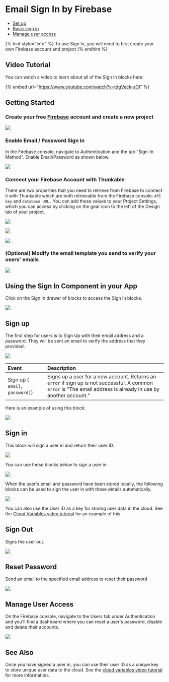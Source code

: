 # Email Sign In by Firebase

* [Set up](sign-in.md#set-up)
* [Basic sign in](sign-in.md#basic-sign-in-)
* [Manage user access](sign-in.md#managing-user-access)

{% hint style="info" %}
To use Sign In, you will need to first create your own Firebase account and project
{% endhint %}

## Video Tutorial

You can watch a video to learn about all of the Sign In blocks here:

{% embed url="https://www.youtube.com/watch?v=tdgVeck-sOI" %}

## Getting Started

### Create your free [Firebase](https://firebase.google.com/) account and create a new project

![](.gitbook/assets/thunkable-documentation-exhibits-70%20%281%29.png)

### Enable Email / Password Sign in

In the Firebase console, navigate to Authentication and the tab "Sign-In Method". Enable Email/Password as shown below.

![](.gitbook/assets/firebase-fig-4%20%281%29.png)

### Connect your Firebase Account with Thunkable

There are two properties that you need to retrieve from Firebase to connect it with Thunkable which are both retrievable from the Firebase console: `API key` and `database URL.` You can add these values to your Project Settings, which you can access by clicking on the gear icon to the left of the Design tab of your project.

![](.gitbook/assets/screen-shot-2021-04-12-at-9.31.31-am.png)

![](.gitbook/assets/thunkable-documentation-exhibits-68%20%281%29.png)

![](.gitbook/assets/thunkable-documentation-exhibits-69.png)

### \(Optional\) Modify the email template you send to verify your users' emails

![](.gitbook/assets/firebase-fig-5.png)

## Using the Sign In Component in your App

Click on the Sign In drawer of blocks to access the Sign In blocks.

![](.gitbook/assets/sign-in%20%281%29.png)

## Sign up

The first step for users is to Sign Up with their email address and a password. They will be sent an email to verify the address that they provided. 

![](.gitbook/assets/sign-in-blocks-signup.png)

| Event | Description |
| :--- | :--- |
| Sign up \( `email`, `password)`\) | Signs up a user for a new account. Returns an `error` if sign up is not successful. A common `error` is "The email address is already in use by another account." |

Here is an example of using this block:

![](.gitbook/assets/sign-in-sign-up-example.png)

## Sign in

This block will sign a user in and return their user ID.

![](.gitbook/assets/sign-in-blocks-sign-in.png)

You can use these blocks below to sign a user in:

![](.gitbook/assets/sign-in-example.png)

When the user's email and password have been stored locally, the following blocks can be used to sign the user in with these details automatically.

![](.gitbook/assets/automatic-sign-in.png)

You can also use the User ID as a key for storing user data in the cloud. See the [Cloud Variables video tutorial](variables.md#video-tutorials) for an example of this.

## Sign Out

Signs the user out.

![](.gitbook/assets/sign-in-blocks-sign-out.png)

## Reset Password

Send an email to the specified email address to reset their password

![](.gitbook/assets/sign-in-blocks-reset-password.png)

## Manage User Access

On the Firebase console, navigate to the Users tab under Authentication and you'll find a dashboard where you can reset a user's password, disable and delete their accounts.

![](.gitbook/assets/firebase-fig-1.png)

## See Also

Once you have signed a user in, you can use their user ID as a unique key to store unique user data to the cloud. See the [cloud variables video tutorial](variables.md#cloud-variables) for more information.  

